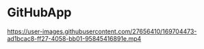# GitHubApp

https://user-images.githubusercontent.com/27656410/169704473-ad1bcac8-ff27-4058-bb01-95845416891e.mp4
